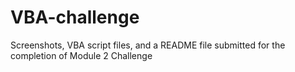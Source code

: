 # VBA-challenge
Screenshots, VBA script files, and a README file submitted for the completion of Module 2 Challenge

